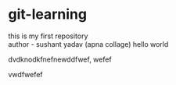 # git-learning
this is my first repository
<br>
author - sushant yadav (apna collage) hello world

dvdknodkfnefnewddfwef,  wefef

vwdfwefef